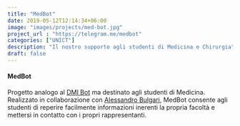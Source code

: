 ```yaml
---
title: "MedBot"
date: 2019-05-12T12:14:34+06:00
image: "images/projects/med-bot.jpg"
project_url : "https://telegram.me/medbot"
categories: ["UNICT"]
description: "Il nostro supporto agli studenti di Medicina e Chirurgia"
draft: false
---
```


#### MedBot

Progetto analogo al [DMI Bot](https://t.me/dmi_bot) ma destinato agli studenti di Medicina. Realizzato in collaborazione con [Alessandro Bulgari](https://www.facebook.com/alessandro.bulgari), MedBot consente agli studenti di reperire facilmente informazioni inerenti la propria facoltà e mettersi in contatto con i propri rappresentanti.